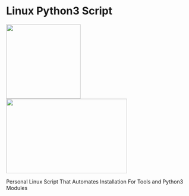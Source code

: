 # Linux Python3 Script

<img height="200" width="200" align="left" src=https://user-images.githubusercontent.com/102762345/189622261-a196418e-bdf5-467d-8d6f-02d46fefe126.png>
<img height="200" width="325" align="middle" src=https://user-images.githubusercontent.com/102762345/189622428-4d81aeb0-a7af-4d04-83fa-66c1793a4d91.png>

Personal Linux Script That Automates Installation For Tools and Python3 Modules

